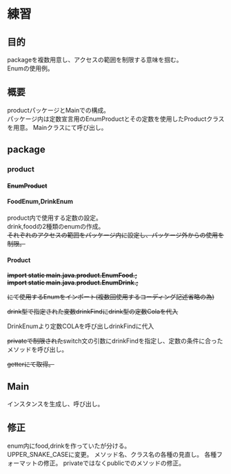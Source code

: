 # 練習  
## 目的
packageを複数用意し、アクセスの範囲を制限する意味を掴む。  
Enumの使用例。
## 概要  
productパッケージとMainでの構成。  
パッケージ内は定数宣言用のEnumProductとその定数を使用したProductクラスを用意。
Mainクラスにて呼び出し。

## package  
### product  
#### ~~EnumProduct~~  
#### FoodEnum,DrinkEnum
product内で使用する定数の設定。  
drink,foodの2種類のenumの作成。  
~~それぞれのアクセスの範囲をパッケージ内に設定し、パッケージ外からの使用を制限。~~

#### Product  
~~**import static main.java.product.EnumFood.;**~~  
~~**import static main.java.product.EnumDrink.;**~~  

~~にて使用するEnumをインポート(複数回使用するコーディング記述省略の為)~~  

~~drink型で指定された変数drinkFindにdrink型の定数Colaを代入~~  

DrinkEnumより定数COLAを呼び出しdrinkFindに代入  

~~privateで制限された~~switch文の引数にdrinkFindを指定し、定数の条件に合ったメソッドを呼び出し。  

~~getterにて取得。~~

## Main
インスタンスを生成し、呼び出し。

## 修正  
enum内にfood,drinkを作っていたが分ける。  
UPPER_SNAKE_CASEに変更。
メソッド名、クラス名の各種の見直し。
各種フォーマットの修正。
privateではなくpublicでのメソッドの修正。


